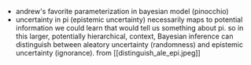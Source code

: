 - andrew's favorite parameterization in bayesian model (pinocchio)
- uncertainty in pi (epistemic uncertainty) necessarily maps to potential information we could learn that would tell us something about pi. so in this larger, potentially hierarchical, context, Bayesian inference can distinguish between aleatory uncertainty (randomness) and epistemic uncertainty (ignorance). from [[distinguish_ale_epi.jpeg]]